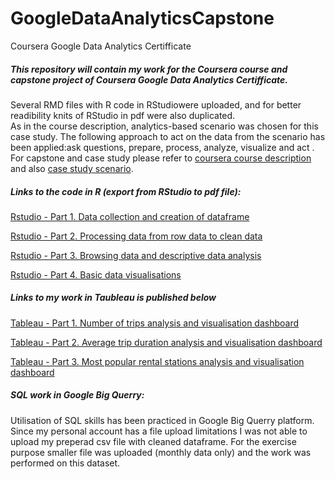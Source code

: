 # GoogleDataAnalyticsCapstone
Coursera Google Data Analytics Certifficate

##### This repository will contain my work for the Coursera course and capstone project of Coursera Google Data Analytics Certifficate.
Several RMD files with R code in RStudiowere uploaded, and for better readibility knits of RStudio in pdf were also duplicated.<br>
As in the course description, analytics-based scenario was chosen for this case study. The following  approach to act on the data from the scenario has been applied:ask questions, prepare, process, analyze, visualize and act . For capstone and case study please refer to [coursera course description](https://www.coursera.org/learn/google-data-analytics-capstone?specialization=google-data-analytics) and also [case study scenario](Capstone_Scenario_CaseStudy.pdf).




##### Links to the code in R (export from RStudio to pdf file): 

[Rstudio - Part 1. Data collection and creation of dataframe](GoogleCapstoneTT_Part1_CreateRawDataframe.pdf)

[Rstudio - Part 2. Processing data from  row data to clean data](GoogleCapstoneTT_Part2_FromRawDataToClean.pdf)

[Rstudio - Part 3. Browsing data and descriptive data analysis](GoogleCapstoneTT_Part3_FromCleanDataToAnalysis.pdf)

[Rstudio - Part 4. Basic data visualisations](GoogleCapstoneTT_Part4_DatVis.pdf)

##### Links to my work in Taubleau is published below


[Tableau - Part 1. Number of trips analysis and visualisation dashboard](https://public.tableau.com/app/profile/tomasz.tomaszewski4391/viz/GoogleCapstoneNoOfTrips/DashboardNumberofTrips)

[Tableau - Part 2. Average trip duration analysis and visualisation dashboard](https://public.tableau.com/app/profile/tomasz.tomaszewski4391/viz/GoogleCapstoneAverageTrips/DashboardAverage)

[Tableau - Part 3. Most popular rental stations analysis and visualisation dashboard](https://public.tableau.com/app/profile/tomasz.tomaszewski4391/viz/GoogleCapstoneAverageTrips/DashboardAverage)


##### SQL work in Google Big Querry:

Utilisation of SQL skills has been practiced in Google Big Querry platform. Since my personal account has a file upload limitations I was not able to  upload my preperad csv file with cleaned dataframe. For the exercise purpose smaller file was uploaded (monthly data only) and the work was performed on this dataset.


